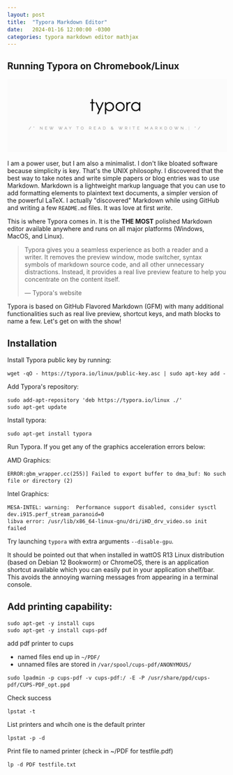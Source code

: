 ```yaml
---
layout: post
title:  "Typora Markdown Editor"
date:   2024-01-16 12:00:00 -0300
categories: typora markdown editor mathjax
---
```

## Running Typora on Chromebook/Linux

![Typora logo](/assets/img/typora-logo.jpg "Typora logo")

I am a power user, but I am also a minimalist. I don't like bloated software because simplicity is key. That's the UNIX philosophy. I discovered that the best way to take notes and write simple papers or blog entries was to use Markdown. Markdown is a lightweight markup language that you can use to add formatting elements to plaintext text documents, a simpler version of the powerful LaTeX. I actually "discovered" Markdown while using GitHub and writing a few `README.md` files. It was love at first *write*.

This is where Typora comes in. It is the **THE MOST** polished Markdown editor available anywhere and runs on all major platforms (Windows, MacOS, and Linux).

>Typora gives you a seamless experience as both a reader and a writer. It removes the preview window, mode switcher, syntax symbols of markdown source code, and all other unnecessary distractions. Instead, it provides a real live preview feature to help you concentrate on the content itself.
>
>— Typora's website

Typora is based on GitHub Flavored Markdown (GFM) with many additional functionalities such as real live preview, shortcut keys, and math blocks to name a few. Let's get on with the show!

## Installation

Install Typora public key by running:

```
wget -qO - https://typora.io/linux/public-key.asc | sudo apt-key add -
```

Add Typora's repository:

```
sudo add-apt-repository 'deb https://typora.io/linux ./'
sudo apt-get update
```

Install typora:

```
sudo apt-get install typora
```

Run Typora. If you get any of the graphics acceleration errors below:

AMD Graphics:

```
ERROR:gbm_wrapper.cc(255)] Failed to export buffer to dma_buf: No such file or directory (2)
```

Intel Graphics:

```
MESA-INTEL: warning:  Performance support disabled, consider sysctl dev.i915.perf_stream_paranoid=0
libva error: /usr/lib/x86_64-linux-gnu/dri/iHD_drv_video.so init failed
```

Try launching `typora` with extra arguments `--disable-gpu`.

It should be pointed out that when installed in wattOS R13 Linux distribution (based on Debian 12 Bookworm) or ChromeOS, there is an application shortcut available which you can easily put in your application shelf/bar. This avoids the annoying warning messages from appearing in a terminal console.

## Add printing capability:

```
sudo apt-get -y install cups
sudo apt-get -y install cups-pdf 
```

add pdf printer to cups 

- named files end up in `~/PDF/`
- unnamed files are stored in `/var/spool/cups-pdf/ANONYMOUS/`

```
sudo lpadmin -p cups-pdf -v cups-pdf:/ -E -P /usr/share/ppd/cups-pdf/CUPS-PDF_opt.ppd 
```

Check success

```
lpstat -t 
```

List printers and whcih one is the default printer

```
lpstat -p -d 
```

Print file to named printer (check in ~/PDF for testfile.pdf)

```
lp -d PDF testfile.txt
```
